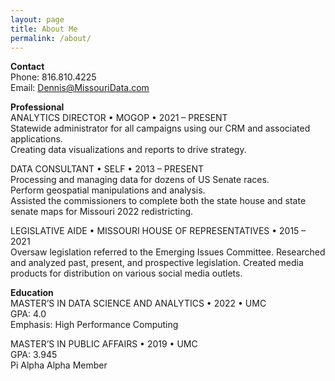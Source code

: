 ```yaml
---
layout: page
title: About Me
permalink: /about/
---
```

**Contact** <br>
Phone: 816.810.4225 <br>
Email: Dennis@MissouriData.com

**Professional** <br>
ANALYTICS DIRECTOR • MOGOP • 2021 – PRESENT <br>
Statewide administrator for all campaigns using our CRM and associated applications.  <br>
Creating data visualizations and reports to drive strategy.

DATA CONSULTANT • SELF • 2013 – PRESENT <br>
Processing and managing data for dozens of US Senate races. <br>
Perform geospatial manipulations and analysis.  <br>
Assisted the commissioners to complete both the state house and state senate maps for Missouri 2022 redistricting.

LEGISLATIVE AIDE • MISSOURI HOUSE OF REPRESENTATIVES • 2015 – 2021 <br>
Oversaw legislation referred to the Emerging Issues Committee.  Researched and analyzed past, present, and prospective legislation.  Created media products for distribution on various social media outlets.

**Education** <br>
MASTER’S IN DATA SCIENCE AND ANALYTICS • 2022 • UMC <br>
GPA: 4.0 <br>
Emphasis: High Performance Computing

MASTER’S IN PUBLIC AFFAIRS • 2019 • UMC <br>
GPA: 3.945 <br>
Pi Alpha Alpha Member

